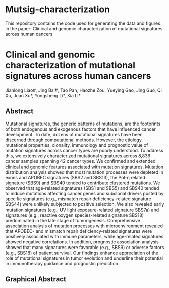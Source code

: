 # Mutsig-characterization

This repository contains the code used for generating the data and figures in the paper: Clinical and genomic characterization of mutational signatures across human cancers

# Clinical and genomic characterization of mutational signatures across human cancers

Jianlong Liao#, Jing Bai#, Tao Pan, Haozhe Zou, Yueying Gao, Jing Guo, Qi Xu, Juan Xu*, Yongsheng Li*, Xia Li*

## Abstract

Mutational signatures, the generic patterns of mutations, are the footprints of both endogenous and exogenous factors that have influenced cancer development. To date, dozens of mutational signatures have been discerned through computational methods. However, the etiology, mutational properties, clonality, immunology and prognostic value of mutation signatures across cancer types are poorly understood. To address this, we extensively characterized mutational signatures across 8,836 cancer samples spanning 42 cancer types. We confirmed and extended clinical and genomic features associated with mutation signatures. Mutation distribution analysis showed that most mutation processes were depleted in exons and APOBEC signatures (SBS2 and SBS13), the Pol-η related signature (SBS9) and SBS40 tended to contribute clustered mutations. We observed that age-related signatures (SBS1 and SBS5) and SBS40 tended to induce mutations affecting cancer genes and subclonal drivers posted by specific signatures (e.g., mismatch repair deficiency-related signature SBS44) were unlikely subjected to positive selection. We also revealed early mutation signatures (e.g., UV light exposure-related signature SBS7a) and signatures (e.g., reactive oxygen species-related signature SBS18) predominated in the late stage of tumorigenesis. Comprehensive association analysis of mutation processes with microenvironment revealed that APOBEC- and mismatch repair deficiency-related signatures were positively associated with immune parameters, while age-related signatures showed negative correlations. In addition, prognostic association analysis showed that many signatures were favorable (e.g., SBS9) or adverse factors (e.g., SBS18) of patient survival. Our findings enhance appreciation of the role of mutational signatures in tumor evolution and underline their potential in immunotherapy guidance and prognostic prediction.

## Graphical Abstract





